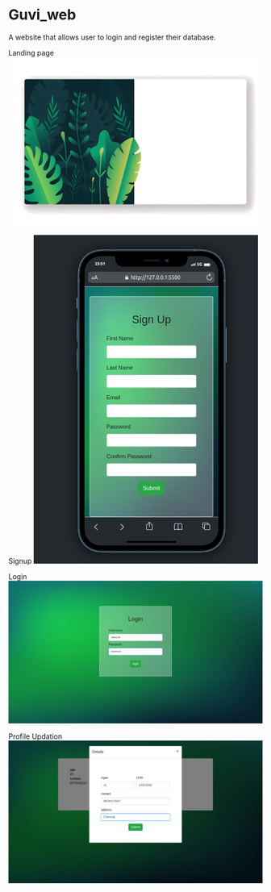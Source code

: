 # Guvi_web
A website that allows user to login and register their database.

Landing page
![Alt text](assets/background.JPEG)

Signup
![Alt text](assets/output/signup.png)

Login
![Alt text](assets/output/login.png)

Profile Updation
![Alt text](assets/output/update.png)